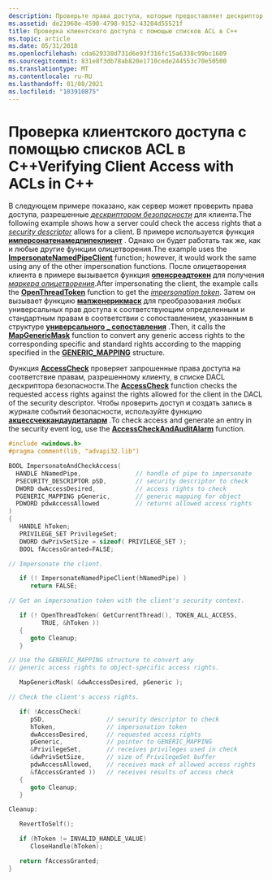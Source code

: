 ```yaml
---
description: Проверьте права доступа, которые предоставляет дескриптор безопасности для клиента.
ms.assetid: de21968e-4590-4798-9152-43204d55521f
title: Проверка клиентского доступа с помощью списков ACL в C++
ms.topic: article
ms.date: 05/31/2018
ms.openlocfilehash: cda629338d731d6e93f316fc15a6338c99bc1609
ms.sourcegitcommit: 831e8f3db78ab820e1710cede244553c70e50500
ms.translationtype: MT
ms.contentlocale: ru-RU
ms.lasthandoff: 01/08/2021
ms.locfileid: "103910875"
---
```

# <a name="verifying-client-access-with-acls-in-c"></a><span data-ttu-id="9b986-103">Проверка клиентского доступа с помощью списков ACL в C++</span><span class="sxs-lookup"><span data-stu-id="9b986-103">Verifying Client Access with ACLs in C++</span></span>

<span data-ttu-id="9b986-104">В следующем примере показано, как сервер может проверить права доступа, разрешенные [*дескриптором безопасности*](/windows/desktop/SecGloss/s-gly) для клиента.</span><span class="sxs-lookup"><span data-stu-id="9b986-104">The following example shows how a server could check the access rights that a [*security descriptor*](/windows/desktop/SecGloss/s-gly) allows for a client.</span></span> <span data-ttu-id="9b986-105">В примере используется функция [**имперсонатенамедпипеклиент**](/windows/win32/api/namedpipeapi/nf-namedpipeapi-impersonatenamedpipeclient) . Однако он будет работать так же, как и любые другие функции олицетворения.</span><span class="sxs-lookup"><span data-stu-id="9b986-105">The example uses the [**ImpersonateNamedPipeClient**](/windows/win32/api/namedpipeapi/nf-namedpipeapi-impersonatenamedpipeclient) function; however, it would work the same using any of the other impersonation functions.</span></span> <span data-ttu-id="9b986-106">После олицетворения клиента в примере вызывается функция [**опенсреадтокен**](/windows/win32/api/processthreadsapi/nf-processthreadsapi-openthreadtoken) для получения [*маркера олицетворения*](/windows/desktop/SecGloss/i-gly).</span><span class="sxs-lookup"><span data-stu-id="9b986-106">After impersonating the client, the example calls the [**OpenThreadToken**](/windows/win32/api/processthreadsapi/nf-processthreadsapi-openthreadtoken) function to get the [*impersonation token*](/windows/desktop/SecGloss/i-gly).</span></span> <span data-ttu-id="9b986-107">Затем он вызывает функцию [**мапженерикмаск**](/windows/win32/api/securitybaseapi/nf-securitybaseapi-mapgenericmask) для преобразования любых универсальных прав доступа к соответствующим определенным и стандартным правам в соответствии с сопоставлением, указанным в структуре [**универсального \_ сопоставления**](/windows/desktop/api/Winnt/ns-winnt-generic_mapping) .</span><span class="sxs-lookup"><span data-stu-id="9b986-107">Then, it calls the [**MapGenericMask**](/windows/win32/api/securitybaseapi/nf-securitybaseapi-mapgenericmask) function to convert any generic access rights to the corresponding specific and standard rights according to the mapping specified in the [**GENERIC\_MAPPING**](/windows/desktop/api/Winnt/ns-winnt-generic_mapping) structure.</span></span>

<span data-ttu-id="9b986-108">Функция [**AccessCheck**](/windows/win32/api/securitybaseapi/nf-securitybaseapi-accesscheck) проверяет запрошенные права доступа на соответствие правам, разрешенному клиенту, в списке DACL дескриптора безопасности.</span><span class="sxs-lookup"><span data-stu-id="9b986-108">The [**AccessCheck**](/windows/win32/api/securitybaseapi/nf-securitybaseapi-accesscheck) function checks the requested access rights against the rights allowed for the client in the DACL of the security descriptor.</span></span> <span data-ttu-id="9b986-109">Чтобы проверить доступ и создать запись в журнале событий безопасности, используйте функцию [**акцессчеккандаудиталарм**](/windows/desktop/api/Winbase/nf-winbase-accesscheckandauditalarma) .</span><span class="sxs-lookup"><span data-stu-id="9b986-109">To check access and generate an entry in the security event log, use the [**AccessCheckAndAuditAlarm**](/windows/desktop/api/Winbase/nf-winbase-accesscheckandauditalarma) function.</span></span>


```C++
#include <windows.h>
#pragma comment(lib, "advapi32.lib")

BOOL ImpersonateAndCheckAccess(
  HANDLE hNamedPipe,               // handle of pipe to impersonate
  PSECURITY_DESCRIPTOR pSD,        // security descriptor to check
  DWORD dwAccessDesired,           // access rights to check
  PGENERIC_MAPPING pGeneric,       // generic mapping for object
  PDWORD pdwAccessAllowed          // returns allowed access rights
) 
{
   HANDLE hToken;
   PRIVILEGE_SET PrivilegeSet;
   DWORD dwPrivSetSize = sizeof( PRIVILEGE_SET );
   BOOL fAccessGranted=FALSE;

// Impersonate the client.

   if (! ImpersonateNamedPipeClient(hNamedPipe) ) 
      return FALSE;

// Get an impersonation token with the client's security context.

   if (! OpenThreadToken( GetCurrentThread(), TOKEN_ALL_ACCESS,
         TRUE, &hToken ))
   {
      goto Cleanup;
   }

// Use the GENERIC_MAPPING structure to convert any 
// generic access rights to object-specific access rights.

   MapGenericMask( &dwAccessDesired, pGeneric );

// Check the client's access rights.

   if( !AccessCheck( 
      pSD,                 // security descriptor to check
      hToken,              // impersonation token
      dwAccessDesired,     // requested access rights
      pGeneric,            // pointer to GENERIC_MAPPING
      &PrivilegeSet,       // receives privileges used in check
      &dwPrivSetSize,      // size of PrivilegeSet buffer
      pdwAccessAllowed,    // receives mask of allowed access rights
      &fAccessGranted ))   // receives results of access check
   {
      goto Cleanup;
   }

Cleanup:

   RevertToSelf();

   if (hToken != INVALID_HANDLE_VALUE)
      CloseHandle(hToken);  

   return fAccessGranted;
}
```



 

 
